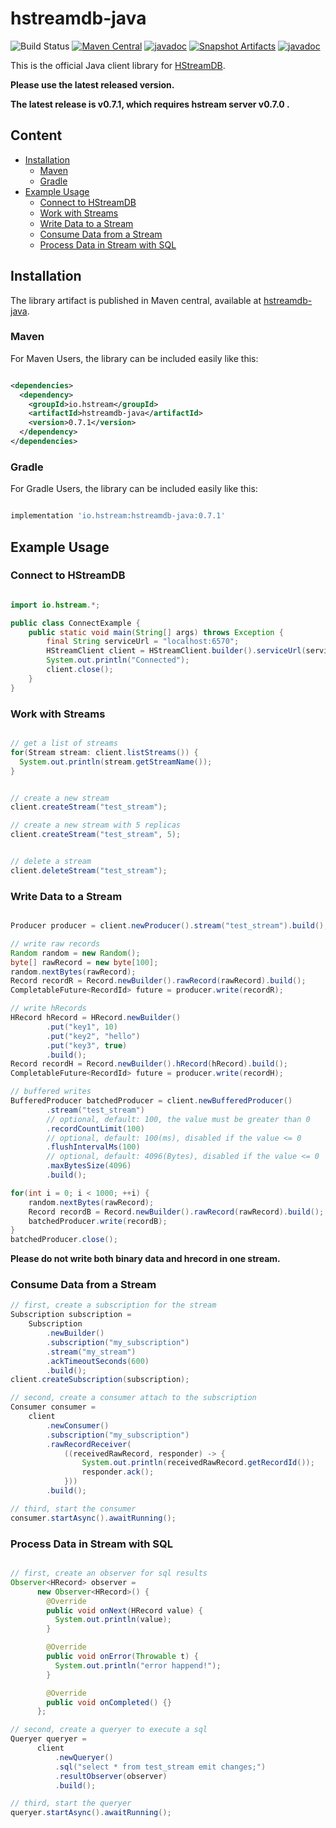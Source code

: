 # hstreamdb-java

![Build Status](https://github.com/hstreamdb/hstreamdb-java/actions/workflows/main.yml/badge.svg)
[![Maven Central](https://img.shields.io/maven-central/v/io.hstream/hstreamdb-java)](https://search.maven.org/artifact/io.hstream/hstreamdb-java)
[![javadoc](https://javadoc.io/badge2/io.hstream/hstreamdb-java/0.7.1/javadoc.svg)](https://javadoc.io/doc/io.hstream/hstreamdb-java/0.7.1)
[![Snapshot Artifacts](https://img.shields.io/nexus/s/https/s01.oss.sonatype.org/io.hstream/hstreamdb-java.svg)](https://s01.oss.sonatype.org/content/repositories/snapshots/io/hstream/hstreamdb-java/0.7.1-SNAPSHOT/)
[![javadoc](https://javadoc.io/badge2/io.hstream/hstreamdb-java/0.7.1-SNAPSHOT/javadoc.svg)](https://hstreamdb.github.io/hstreamdb-java/javadoc/)

This is the official Java client library for [HStreamDB](https://hstream.io/).

**Please use the latest released version.**

**The latest release is v0.7.1, which requires hstream server v0.7.0 .**

## Content
- [Installation](#installation)
    - [Maven](#maven)
    - [Gradle](#gradle)
- [Example Usage](#example-usage)
    - [Connect to HStreamDB](#connect-to-hstreamdb)
    - [Work with Streams](#work-with-streams)
    - [Write Data to a Stream](#write-data-to-a-stream)
    - [Consume Data from a Stream](#consume-data-from-a-stream)
    - [Process Data in Stream with SQL](#process-data-in-stream-with-sql)

## Installation

The library artifact is published in Maven central,
available at [hstreamdb-java](https://search.maven.org/artifact/io.hstream/hstreamdb-java).

### Maven

For Maven Users, the library can be included easily like this:

```xml

<dependencies>
  <dependency>
    <groupId>io.hstream</groupId>
    <artifactId>hstreamdb-java</artifactId>
    <version>0.7.1</version>
  </dependency>
</dependencies>

```

### Gradle

For Gradle Users, the library can be included easily like this:

```groovy

implementation 'io.hstream:hstreamdb-java:0.7.1'

```

## Example Usage

### Connect to HStreamDB

```java

import io.hstream.*;

public class ConnectExample {
    public static void main(String[] args) throws Exception {
        final String serviceUrl = "localhost:6570";
        HStreamClient client = HStreamClient.builder().serviceUrl(serviceUrl).build();
        System.out.println("Connected");
        client.close();
    }
}

```

### Work with Streams

```java

// get a list of streams
for(Stream stream: client.listStreams()) {
  System.out.println(stream.getStreamName());
}


// create a new stream
client.createStream("test_stream");

// create a new stream with 5 replicas
client.createStream("test_stream", 5);


// delete a stream
client.deleteStream("test_stream");

```

### Write Data to a Stream

```java

Producer producer = client.newProducer().stream("test_stream").build();

// write raw records
Random random = new Random();
byte[] rawRecord = new byte[100];
random.nextBytes(rawRecord);
Record recordR = Record.newBuilder().rawRecord(rawRecord).build();
CompletableFuture<RecordId> future = producer.write(recordR);

// write hRecords
HRecord hRecord = HRecord.newBuilder()
        .put("key1", 10)
        .put("key2", "hello")
        .put("key3", true)
        .build();
Record recordH = Record.newBuilder().hRecord(hRecord).build();
CompletableFuture<RecordId> future = producer.write(recordH);

// buffered writes
BufferedProducer batchedProducer = client.newBufferedProducer()
        .stream("test_stream")
        // optional, default: 100, the value must be greater than 0
        .recordCountLimit(100)
        // optional, default: 100(ms), disabled if the value <= 0
        .flushIntervalMs(100)
        // optional, default: 4096(Bytes), disabled if the value <= 0
        .maxBytesSize(4096)
        .build();

for(int i = 0; i < 1000; ++i) {
    random.nextBytes(rawRecord);
    Record recordB = Record.newBuilder().rawRecord(rawRecord).build();
    batchedProducer.write(recordB);
}
batchedProducer.close();


```

**Please do not write both binary data and hrecord in one stream.**


### Consume Data from a Stream

```java
// first, create a subscription for the stream
Subscription subscription = 
    Subscription
        .newBuilder()
        .subscription("my_subscription")
        .stream("my_stream")
        .ackTimeoutSeconds(600)
        .build();
client.createSubscription(subscription);

// second, create a consumer attach to the subscription
Consumer consumer =
    client
        .newConsumer()
        .subscription("my_subscription")
        .rawRecordReceiver(
            ((receivedRawRecord, responder) -> {
                System.out.println(receivedRawRecord.getRecordId());
                responder.ack();
            }))
        .build();

// third, start the consumer
consumer.startAsync().awaitRunning();

```

### Process Data in Stream with SQL

```java

// first, create an observer for sql results
Observer<HRecord> observer =
      new Observer<HRecord>() {
        @Override
        public void onNext(HRecord value) {
          System.out.println(value);
        }

        @Override
        public void onError(Throwable t) {
          System.out.println("error happend!");
        }

        @Override
        public void onCompleted() {}
      };

// second, create a queryer to execute a sql
Queryer queryer =
      client
          .newQueryer()
          .sql("select * from test_stream emit changes;")
          .resultObserver(observer)
          .build();

// third, start the queryer
queryer.startAsync().awaitRunning();

```
